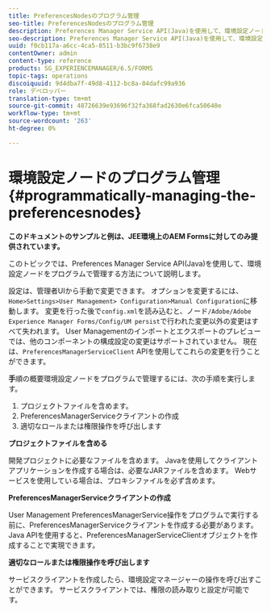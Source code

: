 ```yaml
---
title: PreferencesNodesのプログラム管理
seo-title: PreferencesNodesのプログラム管理
description: Preferences Manager Service API(Java)を使用して、環境設定ノードをプログラムで管理します。
seo-description: Preferences Manager Service API(Java)を使用して、環境設定ノードをプログラムで管理します。
uuid: f0cb117a-a6cc-4ca5-8511-b3bc9f6738e9
contentOwner: admin
content-type: reference
products: SG_EXPERIENCEMANAGER/6.5/FORMS
topic-tags: operations
discoiquuid: 9d4dba7f-49d8-4112-bc8a-04dafc99a936
role: デベロッパー
translation-type: tm+mt
source-git-commit: 48726639e93696f32fa368fad2630e6fca50640e
workflow-type: tm+mt
source-wordcount: '263'
ht-degree: 0%

---
```



# 環境設定ノードのプログラム管理{#programmatically-managing-the-preferencesnodes}

**このドキュメントのサンプルと例は、JEE環境上のAEM Formsに対してのみ提供されています。**

このトピックでは、Preferences Manager Service API(Java)を使用して、環境設定ノードをプログラムで管理する方法について説明します。

設定は、管理者UIから手動で変更できます。 オプションを変更するには、`Home>Settings>User Management> Configuration>Manual Configuration`に移動します。 変更を行った後で`config.xml`を読み込むと、ノード`/Adobe/Adobe Experience Manager Forms/Config/UM persist`で行われた変更以外の変更はすべて失われます。 User Managementのインポートとエクスポートのプレビューでは、他のコンポーネントの構成設定の変更はサポートされていません。 現在は、`PreferencesManagerServiceClient` APIを使用してこれらの変更を行うことができます。

**手**&#x200B;順の概要環境設定ノードをプログラムで管理するには、次の手順を実行します。

1. プロジェクトファイルを含めます。
1. PreferencesManagerServiceクライアントの作成
1. 適切なロールまたは権限操作を呼び出します

**プロジェクトファイルを含める**

開発プロジェクトに必要なファイルを含めます。 Javaを使用してクライアントアプリケーションを作成する場合は、必要なJARファイルを含めます。 Webサービスを使用している場合は、プロキシファイルを必ず含めます。

**PreferencesManagerServiceクライアントの作成**

User Management PreferencesManagerService操作をプログラムで実行する前に、PreferencesManagerServiceクライアントを作成する必要があります。 Java APIを使用すると、PreferencesManagerServiceClientオブジェクトを作成することで実現できます。

**適切なロールまたは権限操作を呼び出します**

サービスクライアントを作成したら、環境設定マネージャーの操作を呼び出すことができます。 サービスクライアントでは、権限の読み取りと設定が可能です。
